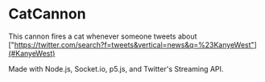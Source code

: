 # CatCannon
This cannon fires a cat whenever someone tweets about ["https://twitter.com/search?f=tweets&vertical=news&q=%23KanyeWest"](#KanyeWest)

Made with Node.js, Socket.io, p5.js, and Twitter's Streaming API.